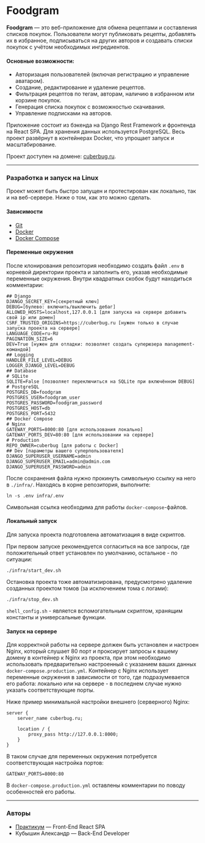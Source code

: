 # Foodgram

**Foodgram** — это веб-приложение для обмена рецептами и составления списков покупок. Пользователи могут публиковать рецепты, добавлять их в избранное, подписываться на других авторов и создавать списки покупок с учётом необходимых ингредиентов.

#### Основные возможности:
- Авторизация пользователей (включая регистрацию и управление аватаром).
- Создание, редактирование и удаление рецептов.
- Фильтрация рецептов по тегам, авторам, наличию в избранном или корзине покупок.
- Генерация списка покупок с возможностью скачивания.
- Управление подписками на авторов.

Приложение состоит из бэкенда на Django Rest Framework и фронтенда на React SPA. Для хранения данных используется PostgreSQL. Весь проект развёрнут в контейнерах Docker, что упрощает запуск и масштабирование.

Проект доступен на домене: [cuberbug.ru](https://cuberbug.ru).

---

### Разработка и запуск на Linux

Проект может быть быстро запущен и протестирован как локально, так и на веб-сервере. Ниже о том, как это можно сделать.

#### Зависимости

- [Git](https://git-scm.com/)
- [Docker](https://www.docker.com/)
- [Docker Compose](https://docs.docker.com/compose/)

#### Переменные окружения

После клонирования репозитория необходимо создать файл `.env` в корневой директории проекта и заполнить его, указав необходимые переменные окружения. Внутри квадратных скобок будут находиться комментарии:

```
## Django
DJANGO_SECRET_KEY=[секретный ключ]
DEBUG=[булево: включить/выключить дебаг]
ALLOWED_HOSTS=localhost,127.0.0.1 [для запуска на сервере добавить свой ip или домен]
CSRF_TRUSTED_ORIGINS=https://cuberbug.ru [нужен только в случае запуска проекта на сервере]
LANGUAGE_CODE=ru-RU
PAGINATION_SIZE=6
DEV=True [нужен для отладки: позволяет создать суперюзера management-командой]
## Logging
HANDLER_FILE_LEVEL=DEBUG
LOGGER_DJANGO_LEVEL=DEBUG
## Database
# SQLite
SQLITE=False [позволяет переключиться на SQLite при включённом DEBUG]
# PostgreSQL
POSTGRES_DB=foodgram
POSTGRES_USER=foodgram_user
POSTGRES_PASSWORD=foodgram_password
POSTGRES_HOST=db
POSTGRES_PORT=5432
## Docker Compose
# Nginx
GATEWAY_PORTS=8000:80 [для использования локально]
GATEWAY_PORTS_DEV=80:80 [для использовании на сервере]
# Production
REPO_OWNER=cuberbug [для работы с Docker]
## Dev [параметры вашего суперпользователя]
DJANGO_SUPERUSER_USERNAME=admin
DJANGO_SUPERUSER_EMAIL=admin@admin.com
DJANGO_SUPERUSER_PASSWORD=admin
```

После сохранения файла нужно прокинуть символьную ссылку на него в `./infra/`. Находясь в корне репозитория, выполните:

```shell
ln -s .env infra/.env
```

Символьная ссылка необходима для работы `docker-compose`-файлов.

#### Локальный запуск

Для запуска проекта подготовлена автоматизация в виде скриптов.

При первом запуске рекомендуется согласиться на все запросы, где положительный ответ установлен по умолчанию, остальное - по ситуации:

```shell
./infra/start_dev.sh
```

Остановка проекта тоже автоматизирована, предусмотрено удаление созданных проектом томов (за исключением тома с логами):

```shell
./infra/stop_dev.sh
```

`shell_config.sh` - является вспомогательным скриптом, хранящим константы и универсальные функции.


#### Запуск на сервере

Для корректной работы на сервере должен быть установлен и настроен Nginx, который слушает 80 порт и проксирует запросы к вашему домену в контейнер к Nginx из проекта, при этом необходимо использовать предварительно настроенный с указанием ваших данных `docker-compose.production.yml`. Контейнер с Nginx использует переменные окружения в зависимости от того, где подразумевается его работа: локально или на сервере - в последнем случае нужно указать соответствующие порты.

Ниже пример минимальной настройки внешнего (серверного) Nginx:

```
server {
    server_name cuberbug.ru;

    location / {
        proxy_pass http://127.0.0.1:8000;
    }
}
```

В таком случае для переменных окружения потребуется соответствующая настройка портов:

```
GATEWAY_PORTS=8000:80
```

В `docker-compose.production.yml` оставлены комментарии по поводу особенностей его работы.

---

### Авторы

- [Практикум](https://practicum.yandex.ru/) — Front-End React SPA
- Кубышин Александр — Back-End Developer
